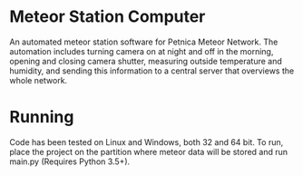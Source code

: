 Meteor Station Computer
=====

An automated meteor station software for Petnica Meteor Network. The automation includes turning camera on at night and off in the morning, opening and closing camera shutter, measuring outside temperature and humidity, and sending this information to a central server that overviews the whole network.

Running
=====

Code has been tested on Linux and Windows, both 32 and 64 bit.
To run, place the project on the partition where meteor data will be stored and run main.py (Requires Python 3.5+).
